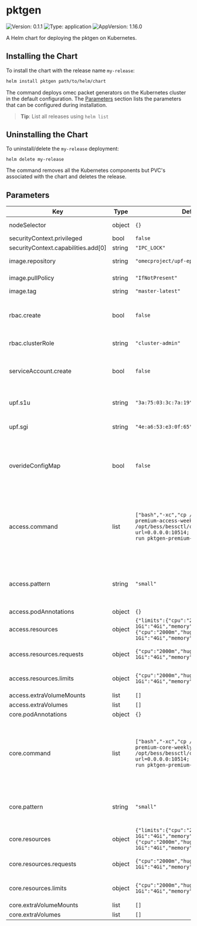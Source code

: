 # pktgen

![Version: 0.1.1](https://img.shields.io/badge/Version-0.1.1-informational?style=flat-square) ![Type: application](https://img.shields.io/badge/Type-application-informational?style=flat-square) ![AppVersion: 1.16.0](https://img.shields.io/badge/AppVersion-1.16.0-informational?style=flat-square)

A Helm chart for deploying the pktgen on Kubernetes.

## Installing the Chart

To install the chart with the release name `my-release`:

```bash
helm install pktgen path/to/helm/chart
```

The command deploys omec packet generators on the Kubernetes cluster in the default configuration.
The [Parameters](#parameters) section lists the parameters that can be configured during installation.

> **Tip**: List all releases using `helm list`

## Uninstalling the Chart

To uninstall/delete the `my-release` deployment:

```console
helm delete my-release
```

The command removes all the Kubernetes components but PVC's associated with the chart and deletes the release.

## Parameters

| Key | Type | Default | Description |
|-----|------|---------|-------------|
| nodeSelector | object | `{}` | Node labels for node selection |
| securityContext.privileged | bool | `false` |  |
| securityContext.capabilities.add[0] | string | `"IPC_LOCK"` |  |
| image.repository | string | `"omecproject/upf-epc-bess"` | image repository |
| image.pullPolicy | string | `"IfNotPresent"` | image pull policy |
| image.tag | string | `"master-latest"` | image tag |
| rbac.create | bool | `false` | Specifies whether a cluster role binding should be created |
| rbac.clusterRole | string | `"cluster-admin"` | The cluster role name |
| serviceAccount.create | bool | `false` | Specifies whether a ServiceAccount should be created  |
| upf.s1u | string | `"3a:75:03:3c:7a:19"` | upf access interface MAC address |
| upf.sgi | string | `"4e:a6:53:e3:0f:65"` | upf core interface MAC address |
| overideConfigMap | bool | `false` | Select true when the user supplies custom traffic pattern, configMap and values override |
| access.command | list | `["bash","-xc","cp /conf/pktgen-premium-access-weekly.bess /opt/bess/bessctl/conf/; bessd -grpc-url=0.0.0.0:10514; sleep 10; ./bessctl run pktgen-premium-access-weekly"]` | Default container command to be executed (override when using custom configmaps and traffic patterns) |
| access.pattern | string | `"small"` | Pattern file will be used on access network. Select between small or large. |
| access.podAnnotations | object | `{}` |  |
| access.resources | object | `{"limits":{"cpu":"2000m","hugepages-1Gi":"4Gi","memory":"4Gi"},"requests":{"cpu":"2000m","hugepages-1Gi":"4Gi","memory":"4Gi"}}` | Container resources configuration |
| access.resources.requests | object | `{"cpu":"2000m","hugepages-1Gi":"4Gi","memory":"4Gi"}` | Resources requested by pktgen-access |
| access.resources.limits | object | `{"cpu":"2000m","hugepages-1Gi":"4Gi","memory":"4Gi"}` | Resources limits for pktgen-access |
| access.extraVolumeMounts | list | `[]` |  |
| access.extraVolumes | list | `[]` |  |
| core.podAnnotations | object | `{}` |  |
| core.command | list | `["bash","-xc","cp /conf/pktgen-premium-core-weekly.bess /opt/bess/bessctl/conf/; bessd -grpc-url=0.0.0.0:10514; sleep 10; ./bessctl run pktgen-premium-core-weekly"]` | Default container command to be executed (override when using custom configmaps and traffic patterns) |
| core.pattern | string | `"small"` | Pattern file will be used on core network. Select between small or large. |
| core.resources | object | `{"limits":{"cpu":"2000m","hugepages-1Gi":"4Gi","memory":"4Gi"},"requests":{"cpu":"2000m","hugepages-1Gi":"4Gi","memory":"4Gi"}}` | Container resources configuration |
| core.resources.requests | object | `{"cpu":"2000m","hugepages-1Gi":"4Gi","memory":"4Gi"}` | Resources requested by pktgen-access |
| core.resources.limits | object | `{"cpu":"2000m","hugepages-1Gi":"4Gi","memory":"4Gi"}` | Resources limits for pktgen-access |
| core.extraVolumeMounts | list | `[]` |  |
| core.extraVolumes | list | `[]` |  |
